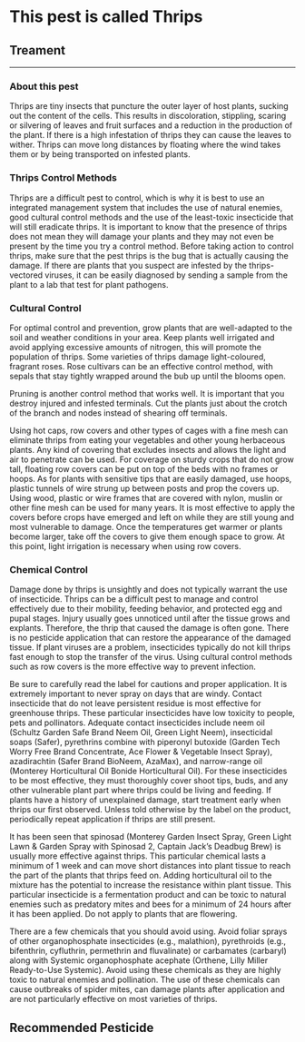 # This pest is called **Thrips**

## Treament
____________________________________________________________________________________________________________________
### About this pest
Thrips are tiny insects that puncture the outer layer of host plants, sucking out the content of the cells. This results in discoloration, stippling, scaring or silvering of leaves and fruit surfaces and a reduction in the production of the plant. If there is a high infestation of thrips they can cause the leaves to wither. Thrips can move long distances by floating where the wind takes them or by being transported on infested plants.

### Thrips Control Methods
Thrips are a difficult pest to control, which is why it is best to use an integrated management system that includes the use of natural enemies, good cultural control methods and the use of the least-toxic insecticide that will still eradicate thrips. It is important to know that the presence of thrips does not mean they will damage your plants and they may not even be present by the time you try a control method. Before taking action to control thrips, make sure that the pest thrips is the bug that is actually causing the damage. If there are plants that you suspect are infested by the thrips-vectored viruses, it can be easily diagnosed by sending a sample from the plant to a lab that test for plant pathogens.

### Cultural Control

For optimal control and prevention, grow plants that are well-adapted to the soil and weather conditions in your area. Keep plants well irrigated and avoid applying excessive amounts of nitrogen, this will promote the population of thrips. Some varieties of thrips damage light-coloured, fragrant roses. Rose cultivars can be an effective control method, with sepals that stay tightly wrapped around the bub up until the blooms open.

Pruning is another control method that works well. It is important that you destroy injured and infested terminals. Cut the plants just about the crotch of the branch and nodes instead of shearing off terminals.

Using hot caps, row covers and other types of cages with a fine mesh can eliminate thrips from eating your vegetables and other young herbaceous plants. Any kind of covering that excludes insects and allows the light and air to penetrate can be used. For coverage on sturdy crops that do not grow tall, floating row covers can be put on top of the beds with no frames or hoops. As for plants with sensitive tips that are easily damaged, use hoops, plastic tunnels of wire strung up between posts and prop the covers up. Using wood, plastic or wire frames that are covered with nylon, muslin or other fine mesh can be used for many years. It is most effective to apply the covers before crops have emerged and left on while they are still young and most vulnerable to damage. Once the temperatures get warmer or plants become larger, take off the covers to give them enough space to grow. At this point, light irrigation is necessary when using row covers.

### Chemical Control

Damage done by thrips is unsightly and does not typically warrant the use of insecticide. Thrips can be a difficult pest to manage and control effectively due to their mobility, feeding behavior, and protected egg and pupal stages. Injury usually goes unnoticed until after the tissue grows and explants. Therefore, the thrip that caused the damage is often gone. There is no pesticide application that can restore the appearance of the damaged tissue. If plant viruses are a problem, insecticides typically do not kill thrips fast enough to stop the transfer of the virus. Using cultural control methods such as row covers is the more effective way to prevent infection.

Be sure to carefully read the label for cautions and proper application. It is extremely important to never spray on days that are windy. Contact insecticide that do not leave persistent residue is most effective for greenhouse thrips. These particular insecticides have low toxicity to people, pets and pollinators. Adequate contact insecticides include neem oil (Schultz Garden Safe Brand Neem Oil, Green Light Neem), insecticidal soaps (Safer), pyrethrins combine with piperonyl butoxide (Garden Tech Worry Free Brand Concentrate, Ace Flower & Vegetable Insect Spray), azadirachtin (Safer Brand BioNeem, AzaMax), and narrow-range oil (Monterey Horticultural Oil Bonide Horticultural Oil). For these insecticides to be most effective, they must thoroughly cover shoot tips, buds, and any other vulnerable plant part where thrips could be living and feeding. If plants have a history of unexplained damage, start treatment early when thrips our first observed. Unless told otherwise by the label on the product, periodically repeat application if thrips are still present.

It has been seen that spinosad (Monterey Garden Insect Spray, Green Light Lawn & Garden Spray with Spinosad 2, Captain Jack’s Deadbug Brew) is usually more effective against thrips. This particular chemical lasts a minimum of 1 week and can move short distances into plant tissue to reach the part of the plants that thrips feed on. Adding horticultural oil to the mixture has the potential to increase the resistance within plant tissue. This particular insecticide is a fermentation product and can be toxic to natural enemies such as predatory mites and bees for a minimum of 24 hours after it has been applied. Do not apply to plants that are flowering.

There are a few chemicals that you should avoid using. Avoid foliar sprays of other organophosphate insecticides (e.g., malathion), pyrethroids (e.g., bifenthrin, cyfluthrin, permethrin and fluvalinate) or carbamates (carbaryl) along with Systemic organophosphate acephate (Orthene, Lilly Miller Ready-to-Use Systemic). Avoid using these chemicals as they are highly toxic to natural enemies and pollination. The use of these chemicals can cause outbreaks of spider mites, can damage plants after application and are not particularly effective on most varieties of thrips.

## Recommended Pesticide

